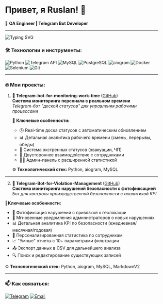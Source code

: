 # Привет, я Ruslan! 👋

🚀 **QA Engineer | Telegram Bot Developer**  

---
![Typing SVG](https://readme-typing-svg.herokuapp.com/?lines=QA+Engineer;Telegram+Bot+Developer;Python+Enthusiast)

### 🛠 Технологии и инструменты:
![Python](https://img.shields.io/badge/-Python-3776AB?logo=python&logoColor=white)
![Telegram API](https://img.shields.io/badge/-Telegram-26A5E4?logo=telegram&logoColor=white)
![MySQL](https://img.shields.io/badge/-MySQL-4479A1?logo=mysql&logoColor=white)
![PostgreSQL](https://img.shields.io/badge/-PostgreSQL-4169E1?logo=postgresql&logoColor=white)
![aiogram](https://img.shields.io/badge/-aiogram-259B24?logo=telegram&logoColor=white)
![Docker](https://img.shields.io/badge/-Docker-2496ED?logo=docker&logoColor=white)
![Selenium](https://img.shields.io/badge/-Selenium-43B02A?logo=selenium&logoColor=white)
![Git](https://img.shields.io/badge/-Git-F05032?logo=git&logoColor=white)

---

### 🔥 Мои проекты:

1. **🔄 Telegram-bot-for-monitoring-work-time** ([GitHub](https://github.com/ваш-ник/employee-tracking-bot))  
   **Система мониторинга персонала в реальном времени**  
   *Telegram-бот "доской статусов" для управления рабочими процессами*

   🌟 **Ключевые особенности:**
   - 🕒 Real-time доска статусов с автоматическим обновлением
   - 📊 Детальная аналитика рабочего времени (смены, перерывы, обеды)
   - 🚨 Система экстренных статусов (эвакуации, ЧП)
   - 📱 Двустороннее взаимодействие с сотрудниками
   - 👨‍💻 Админ-панель с расширенной статистикой

   ⚙️ **Технологический стек:**
   Python, aiogram, MySQL

---
  
2. **🔄 Telegram-Bot-for-Violation-Management** ([GitHub](https://github.com/RuslanQAlife/Telegram-Bot-for-Violation-Management))  
  **Система мониторинга нарушений безопасности с фотофиксацией**
  *Бот для контроля производственной безопасности с аналитикой KPI*
   
  🌟**Ключевые особенности:**
  - 📸 Фотофиксация нарушений с привязкой к геолокации
  - 🚨 Мгновенные уведомления администраторов о новых нарушениях
  - 📊 Детальная аналитика KPI по безопасности (ежедневная/месячная/годовая)
  - 👥 Персонализированная статистика по сотрудникам
  - 📈 "Умные" отчеты с 10+ параметрами фильтрации
  - 📤 Экспорт данных в CSV для дальнейшего анализа
  - 🔍 Поиск и редактирование существующих записей

  ⚙️ **Технологический стек:**
  Python, aiogram, MySQL, MarkdownV2

---

### 📫 Как связаться:
[![Telegram](https://img.shields.io/badge/-Telegram-26A5E4?logo=telegram&logoColor=white)](https://t.me/ваш-ник)
[![Email](https://img.shields.io/badge/-Email-D14836?logo=gmail&logoColor=white)](mailto:ваш-email)






